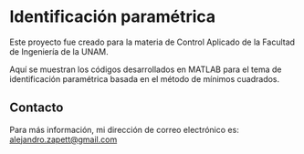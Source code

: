 # Identificación paramétrica

Este proyecto fue creado para la materia de Control Aplicado de la Facultad de Ingeniería de la UNAM.

Aquí se muestran los códigos desarrollados en MATLAB para el tema de identificación paramétrica basada en el método de mínimos cuadrados.

## Contacto

Para más información, mi dirección de correo electrónico es:
alejandro.zapett@gmail.com
